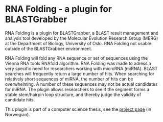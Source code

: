 RNA Folding - a plugin for BLASTGrabber
=======================================

RNA Folding is a plugin for BLASTGrabber, a BLAST result management and analysis tool developed by the Molecular Evolution Research Group (MERG) at the Department of Biology, University of Oslo. RNA Folding not usable outside of the BLASTGrabber environment.

RNA Folding will fold any RNA sequence or set of sequences using the Vienna RNA tools RNAfold algorithm. RNA Folding was made to adress a very specific need for researchers working with microRNA (miRNA). BLAST searches will frequently return a large number of hits. When searching for relatively short sequences of miRNA, the number of hits can be overwhelming. A number of these sequences may not be actual candidates for miRNA. The plugin allows researchers to see if the segment forms a stable stem/hairpin loop structure, and thereby judge the validity of candidate hits.

This plugin is part of a computer science thesis, see the [project page](http://www.stud.hio.no/~s169977/hovedprosjekt/) (in Norwegian).